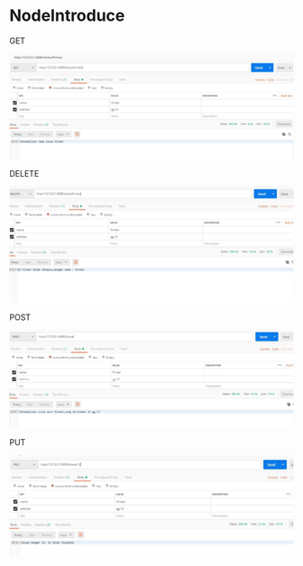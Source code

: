 # NodeIntroduce

GET

![alt text](https://github.com/FirmansyahD/NodeIntroduce/blob/master/Get.JPG)

DELETE

![alt text](https://github.com/FirmansyahD/NodeIntroduce/blob/master/delete.JPG)

POST

![alt text](https://github.com/FirmansyahD/NodeIntroduce/blob/master/post.JPG)

PUT

![alt text](https://github.com/FirmansyahD/NodeIntroduce/blob/master/put.JPG)

